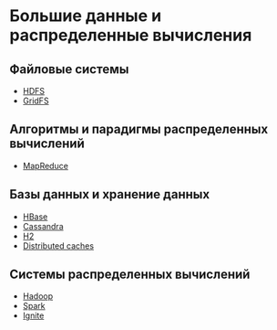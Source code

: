 # Большие данные и распределенные вычисления

## Файловые системы

+ [HDFS](/hdfs_samples/hdfs.md)
+ [GridFS]()

## Алгоритмы и парадигмы распределенных вычислений

+ [MapReduce](/map-reduce/map-reduce.md)

## Базы данных и хранение данных

+ [HBase]()
+ [Cassandra]()
+ [H2]()
+ [Distributed caches]()

## Системы распределенных вычислений

+ [Hadoop]()
+ [Spark]()
+ [Ignite]()